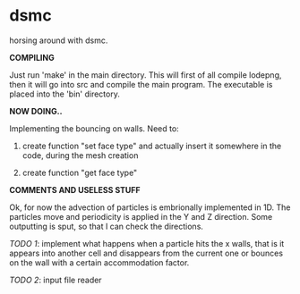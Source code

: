 # dsmc
horsing around with dsmc.

**COMPILING**

Just run 'make' in the main directory.
This will first of all compile lodepng, then it will go into src and compile the main program.
The executable is placed into the 'bin' directory.


**NOW DOING..**

Implementing the bouncing on walls.
Need to:

1) create function "set face type" and actually insert it somewhere in the code, during the 
   mesh creation

2) create function "get face type"

**COMMENTS AND USELESS STUFF**

Ok, for now the advection of particles is embrionally implemented in 1D.
The particles move and periodicity is applied in the Y and Z direction.
Some outputting is sput, so that I can check the directions.

*TODO 1*: implement what happens when a particle hits the x walls, that is
        it appears into another cell and disappears from the current one
        or bounces on the wall with a certain accommodation factor.

*TODO 2*: input file reader
